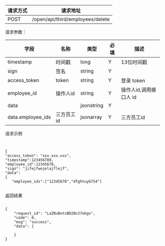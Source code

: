 
请求方式|请求地址
----|---
POST|/open/api/third/employees/delete


请求参数：

字段|名称|类型|必填|描述
-----|-----|----|----|----
timestamp|时间戳 |long |Y|13位时间戳
sign|签名 |string |Y|
access_token|token | string |Y|登录 token
employee_id| 操作人id|string |Y|操作人id,调用接口人 id
data || jsonstring |Y|
data.employee_ids| 三方员工id|jsonarray|Y| 三方员工id 
 

 
 请求示例
 
 
 ``` 


{
 "access_token": "xxx.xxx.xxx",
 "timestamp":123456789,
 "employee_id":12345678,
 "sign": "jifejfwojelajflejf",
 "data":{
	"employee_ids":["12345678","dfghtuy6754"]   
```

返回结果
```
{    "request_id": "LaZNvBntsBD20nJ7ekgn",    "code": 0,    "msg": "success",    "data": {            }}
```
